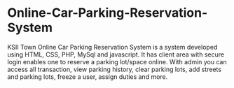 # Online-Car-Parking-Reservation-System
KSII Town Online Car Parking Reservation System is a system developed using HTML, CSS, PHP, MySql and javascript. It has client area with secure login enables one to reserve a parking lot/space online. With admin you can access all transaction, view parking history, clear parking lots, add streets and parking lots, freeze a user, assign duties and more.
